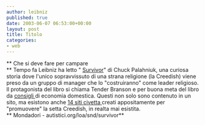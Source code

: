 ```yaml
---
author: leibniz
published: true
date: 2003-06-07 06:53:00+00:00
layout: post
title: Titolo
categories:
- web
---
```


 ** Che si deve fare per campare   
** Tempo fa Leibniz ha letto "  [ Survivor](http://www.librimondadori.it/libri/sezioni/ricerca/scheda.jsp?ean=978880452137&ed=AM&sito=AM)" di   Chuck Palahniuk, una curiosa storia dove l'unico sopravvissuto di una strana religione (la Creedish) viene preso da un gruppo di manager che lo "costruiranno" come leader religioso. Il protagonista del libro si chiama Tender Branson e per buona meta del libro da  [ consigli ](http://www.autistici.org/loa/snd/survivor/official/consigli/)di economia domestica. Questi non solo sono contenuto in un sito, ma esistono anche  [ 14 siti civetta ](http://www.autistici.org/loa/snd/survivor/)creati appositamente per "promuovere" la setta Creedish, in realta mai esistita.   
   **   Mondadori - autistici.org/loa/snd/survivor**
